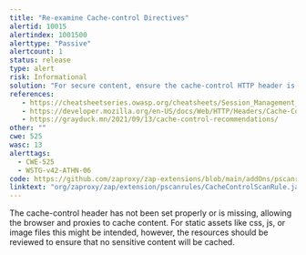 ```yaml
---
title: "Re-examine Cache-control Directives"
alertid: 10015
alertindex: 1001500
alerttype: "Passive"
alertcount: 1
status: release
type: alert
risk: Informational
solution: "For secure content, ensure the cache-control HTTP header is set with \"no-cache, no-store, must-revalidate\". If an asset should be cached consider setting the directives \"public, max-age, immutable\"."
references:
   - https://cheatsheetseries.owasp.org/cheatsheets/Session_Management_Cheat_Sheet.html#web-content-caching
   - https://developer.mozilla.org/en-US/docs/Web/HTTP/Headers/Cache-Control
   - https://grayduck.mn/2021/09/13/cache-control-recommendations/
other: ""
cwe: 525
wasc: 13
alerttags: 
  - CWE-525
  - WSTG-v42-ATHN-06
code: https://github.com/zaproxy/zap-extensions/blob/main/addOns/pscanrules/src/main/java/org/zaproxy/zap/extension/pscanrules/CacheControlScanRule.java
linktext: "org/zaproxy/zap/extension/pscanrules/CacheControlScanRule.java"
---
```

The cache-control header has not been set properly or is missing, allowing the browser and proxies to cache content. For static assets like css, js, or image files this might be intended, however, the resources should be reviewed to ensure that no sensitive content will be cached.
